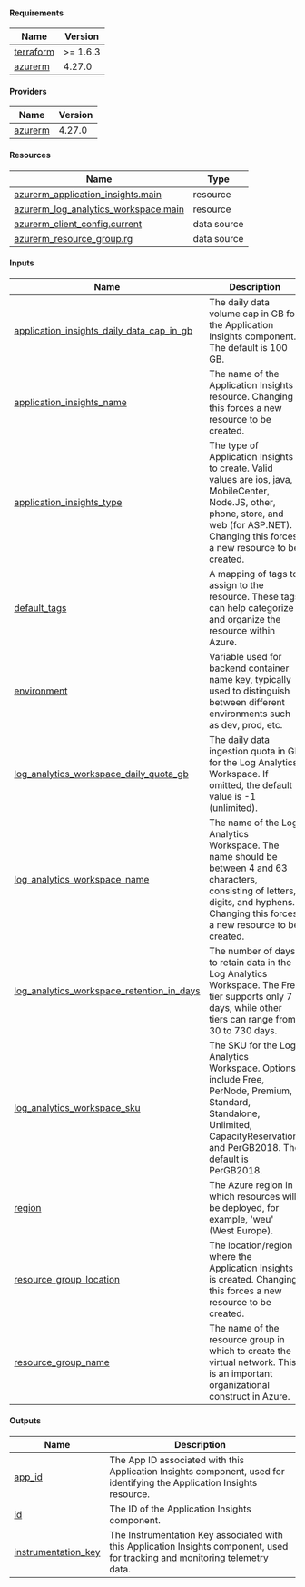 <!-- BEGIN_TF_DOCS -->
#### Requirements

| Name | Version |
|------|---------|
| <a name="requirement_terraform"></a> [terraform](#requirement\_terraform) | >= 1.6.3 |
| <a name="requirement_azurerm"></a> [azurerm](#requirement\_azurerm) | 4.27.0 |

#### Providers

| Name | Version |
|------|---------|
| <a name="provider_azurerm"></a> [azurerm](#provider\_azurerm) | 4.27.0 |

#### Resources

| Name | Type |
|------|------|
| [azurerm_application_insights.main](https://registry.terraform.io/providers/hashicorp/azurerm/4.27.0/docs/resources/application_insights) | resource |
| [azurerm_log_analytics_workspace.main](https://registry.terraform.io/providers/hashicorp/azurerm/4.27.0/docs/resources/log_analytics_workspace) | resource |
| [azurerm_client_config.current](https://registry.terraform.io/providers/hashicorp/azurerm/4.27.0/docs/data-sources/client_config) | data source |
| [azurerm_resource_group.rg](https://registry.terraform.io/providers/hashicorp/azurerm/4.27.0/docs/data-sources/resource_group) | data source |

#### Inputs

| Name | Description | Type | Default | Required |
|------|-------------|------|---------|:--------:|
| <a name="input_application_insights_daily_data_cap_in_gb"></a> [application\_insights\_daily\_data\_cap\_in\_gb](#input\_application\_insights\_daily\_data\_cap\_in\_gb) | The daily data volume cap in GB for the Application Insights component. The default is 100 GB. | `number` | `100` | no |
| <a name="input_application_insights_name"></a> [application\_insights\_name](#input\_application\_insights\_name) | The name of the Application Insights resource. Changing this forces a new resource to be created. | `string` | n/a | yes |
| <a name="input_application_insights_type"></a> [application\_insights\_type](#input\_application\_insights\_type) | The type of Application Insights to create. Valid values are ios, java, MobileCenter, Node.JS, other, phone, store, and web (for ASP.NET). Changing this forces a new resource to be created. | `string` | `"web"` | no |
| <a name="input_default_tags"></a> [default\_tags](#input\_default\_tags) | A mapping of tags to assign to the resource. These tags can help categorize and organize the resource within Azure. | `map(any)` | n/a | yes |
| <a name="input_environment"></a> [environment](#input\_environment) | Variable used for backend container name key, typically used to distinguish between different environments such as dev, prod, etc. | `string` | `"dev"` | no |
| <a name="input_log_analytics_workspace_daily_quota_gb"></a> [log\_analytics\_workspace\_daily\_quota\_gb](#input\_log\_analytics\_workspace\_daily\_quota\_gb) | The daily data ingestion quota in GB for the Log Analytics Workspace. If omitted, the default value is -1 (unlimited). | `number` | `-1` | no |
| <a name="input_log_analytics_workspace_name"></a> [log\_analytics\_workspace\_name](#input\_log\_analytics\_workspace\_name) | The name of the Log Analytics Workspace. The name should be between 4 and 63 characters, consisting of letters, digits, and hyphens. Changing this forces a new resource to be created. | `string` | n/a | yes |
| <a name="input_log_analytics_workspace_retention_in_days"></a> [log\_analytics\_workspace\_retention\_in\_days](#input\_log\_analytics\_workspace\_retention\_in\_days) | The number of days to retain data in the Log Analytics Workspace. The Free tier supports only 7 days, while other tiers can range from 30 to 730 days. | `number` | `30` | no |
| <a name="input_log_analytics_workspace_sku"></a> [log\_analytics\_workspace\_sku](#input\_log\_analytics\_workspace\_sku) | The SKU for the Log Analytics Workspace. Options include Free, PerNode, Premium, Standard, Standalone, Unlimited, CapacityReservation, and PerGB2018. The default is PerGB2018. | `string` | `"PerGB2018"` | no |
| <a name="input_region"></a> [region](#input\_region) | The Azure region in which resources will be deployed, for example, 'weu' (West Europe). | `string` | `"weu"` | no |
| <a name="input_resource_group_location"></a> [resource\_group\_location](#input\_resource\_group\_location) | The location/region where the Application Insights is created. Changing this forces a new resource to be created. | `string` | `"West Europe"` | no |
| <a name="input_resource_group_name"></a> [resource\_group\_name](#input\_resource\_group\_name) | The name of the resource group in which to create the virtual network. This is an important organizational construct in Azure. | `string` | n/a | yes |

#### Outputs

| Name | Description |
|------|-------------|
| <a name="output_app_id"></a> [app\_id](#output\_app\_id) | The App ID associated with this Application Insights component, used for identifying the Application Insights resource. |
| <a name="output_id"></a> [id](#output\_id) | The ID of the Application Insights component. |
| <a name="output_instrumentation_key"></a> [instrumentation\_key](#output\_instrumentation\_key) | The Instrumentation Key associated with this Application Insights component, used for tracking and monitoring telemetry data. |
<!-- END_TF_DOCS -->    